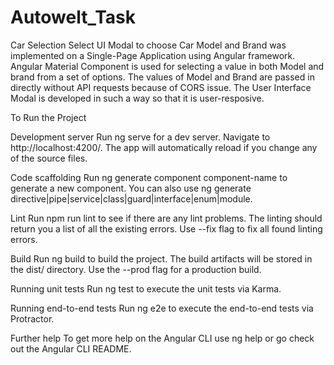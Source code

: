 # Autowelt_Task

Car Selection Select UI Modal to choose Car Model and Brand was implemented on a Single-Page Application using Angular framework.
Angular Material Component <mat-select> is used for selecting a value in both Model and brand from a set of options.
The values of Model and Brand are passed in directly without API requests because of CORS issue.
The User Interface Modal is developed in such a way so that it is user-resposive.

To Run the Project

Development server
Run ng serve for a dev server. Navigate to http://localhost:4200/. The app will automatically reload if you change any of the source files.

Code scaffolding
Run ng generate component component-name to generate a new component. You can also use ng generate directive|pipe|service|class|guard|interface|enum|module.

Lint
Run npm run lint to see if there are any lint problems. The linting should return you a list of all the existing errors. Use --fix flag to fix all found linting errors.

Build
Run ng build to build the project. The build artifacts will be stored in the dist/ directory. Use the --prod flag for a production build.

Running unit tests
Run ng test to execute the unit tests via Karma.

Running end-to-end tests
Run ng e2e to execute the end-to-end tests via Protractor.

Further help
To get more help on the Angular CLI use ng help or go check out the Angular CLI README.
